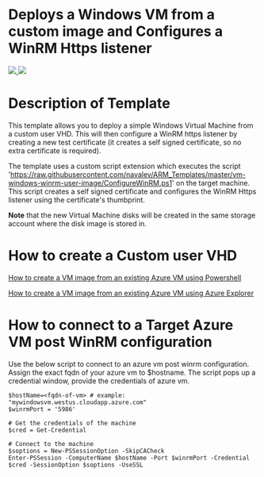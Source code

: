 # Deploys a Windows VM from a custom image and Configures a WinRM Https listener

<a href="https://portal.azure.com/#create/Microsoft.Template/uri/https%3A%2F%2Fraw.githubusercontent.com%2Fnavalev%2FARM_Templates%2Fmaster%2Fvm-windows-winrm-user-image%2Fazuredeploy.json" target="_blank">
    <img src="http://azuredeploy.net/deploybutton.png"/>
</a>
<a href="http://armviz.io/#/?load=https%3A%2F%2Fraw.githubusercontent.com%2Fnavalev%2FARM_Templates%2Fmaster%2Fvm-windows-winrm-user-image%2Fazuredeploy.json" target="_blank">
    <img src="http://armviz.io/visualizebutton.png"/>
</a>

Description of Template
=======================
This template allows you to deploy a simple Windows Virtual Machine from a custom user VHD.
This will then configure a WinRM https listener by creating a new test certificate (it creates a self signed certificate, so no extra certificate is required).

The template uses a custom script extension which executes the script 'https://raw.githubusercontent.com/navalev/ARM_Templates/master/vm-windows-winrm-user-image/ConfigureWinRM.ps1' on the target machine.
This script creates a self signed certificate and configures the WinRM Https listener using the certificate's thumbprint.

**Note** that the new Virtual Machine disks will be created in the same storage account where the disk image is stored in.

How to create a Custom user VHD
===============================
[How to create a VM image from an existing Azure VM using Powershell](https://azure.microsoft.com/en-us/documentation/articles/virtual-machines-windows-capture-image/)

[How to create a VM image from an existing Azure VM using Azure Explorer](http://www.codeisahighway.com/how-to-use-arm-explorer-to-capture-your-own-custom-virtual-machine-image-under-azure-resource-manager/)


How to connect to a Target Azure VM post WinRM configuration
============================================================
Use the below script to connect to an azure vm post winrm configuration. Assign the exact fqdn of your azure vm to $hostname.
The script pops up a credential window, provide the credentials of azure vm.

	$hostName=<fqdn-of-vm> # example: "mywindowsvm.westus.cloudapp.azure.com"
	$winrmPort = '5986'

	# Get the credentials of the machine
	$cred = Get-Credential

	# Connect to the machine
	$soptions = New-PSSessionOption -SkipCACheck
	Enter-PSSession -ComputerName $hostName -Port $winrmPort -Credential $cred -SessionOption $soptions -UseSSL
